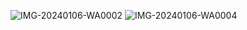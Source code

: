 ![IMG-20240106-WA0002](https://github.com/OneBlack333/Certifications/assets/149599045/83daaea0-b526-4ce7-b8ec-41a7abba3d12)
![IMG-20240106-WA0004](https://github.com/OneBlack333/Certifications/assets/149599045/39420ded-d31d-45b0-86f9-307eb169b5ef)
